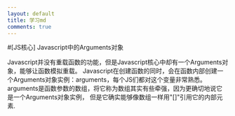 ```yaml
---
layout: default
title: 学习md
comments: true
---
```


#[JS核心] Javascript中的Arguments对象 

Javascript并没有重载函数的功能，但是Javascript核心中却有一个Arguments对象，能够让函数模拟重载。
Javascript在创建函数的同时，会在函数内部创建一个Arguments对象实例：arguments，每个JS们都对这个变量非常熟悉。
arguments是函数参数的数组，将它称为数组其实有些牵强，因为更确切地说它是一个Arguments对象实例，
但是它确实能够像数组一样用"[]"引用它的内部元素.

